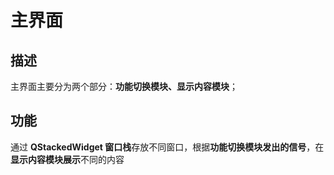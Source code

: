 # 主界面
## 描述
主界面主要分为两个部分：**功能切换模块、显示内容模块**；

## 功能
通过 **QStackedWidget 窗口栈**存放不同窗口，根据**功能切换模块发出的信号**，在**显示内容模块展示**不同的内容
